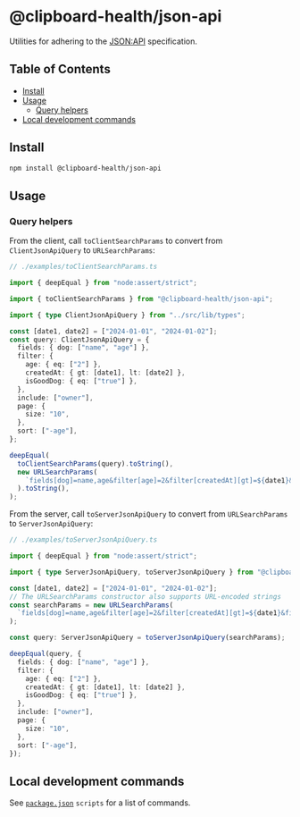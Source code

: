 # @clipboard-health/json-api

Utilities for adhering to the [JSON:API](https://jsonapi.org/) specification.

## Table of Contents

- [Install](#install)
- [Usage](#usage)
  - [Query helpers](#query-helpers)
- [Local development commands](#local-development-commands)

## Install

```bash
npm install @clipboard-health/json-api
```

## Usage

### Query helpers

From the client, call `toClientSearchParams` to convert from `ClientJsonApiQuery` to `URLSearchParams`:

<!-- prettier-ignore -->
```ts
// ./examples/toClientSearchParams.ts

import { deepEqual } from "node:assert/strict";

import { toClientSearchParams } from "@clipboard-health/json-api";

import { type ClientJsonApiQuery } from "../src/lib/types";

const [date1, date2] = ["2024-01-01", "2024-01-02"];
const query: ClientJsonApiQuery = {
  fields: { dog: ["name", "age"] },
  filter: {
    age: { eq: ["2"] },
    createdAt: { gt: [date1], lt: [date2] },
    isGoodDog: { eq: ["true"] },
  },
  include: ["owner"],
  page: {
    size: "10",
  },
  sort: ["-age"],
};

deepEqual(
  toClientSearchParams(query).toString(),
  new URLSearchParams(
    `fields[dog]=name,age&filter[age]=2&filter[createdAt][gt]=${date1}&filter[createdAt][lt]=${date2}&filter[isGoodDog]=true&include=owner&page[size]=10&sort=-age`,
  ).toString(),
);

```

From the server, call `toServerJsonApiQuery` to convert from `URLSearchParams` to `ServerJsonApiQuery`:

<!-- prettier-ignore -->
```ts
// ./examples/toServerJsonApiQuery.ts

import { deepEqual } from "node:assert/strict";

import { type ServerJsonApiQuery, toServerJsonApiQuery } from "@clipboard-health/json-api";

const [date1, date2] = ["2024-01-01", "2024-01-02"];
// The URLSearchParams constructor also supports URL-encoded strings
const searchParams = new URLSearchParams(
  `fields[dog]=name,age&filter[age]=2&filter[createdAt][gt]=${date1}&filter[createdAt][lt]=${date2}&filter[isGoodDog]=true&include=owner&page[size]=10&sort=-age`,
);

const query: ServerJsonApiQuery = toServerJsonApiQuery(searchParams);

deepEqual(query, {
  fields: { dog: ["name", "age"] },
  filter: {
    age: { eq: ["2"] },
    createdAt: { gt: [date1], lt: [date2] },
    isGoodDog: { eq: ["true"] },
  },
  include: ["owner"],
  page: {
    size: "10",
  },
  sort: ["-age"],
});

```

## Local development commands

See [`package.json`](./package.json) `scripts` for a list of commands.

